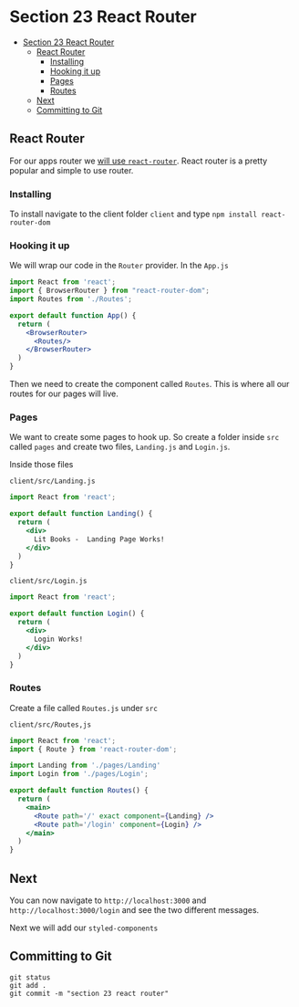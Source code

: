 # Section 23 React Router

<!-- TOC -->

- [Section 23 React Router](#section-23-react-router)
  - [React Router](#react-router)
    - [Installing](#installing)
    - [Hooking it up](#hooking-it-up)
    - [Pages](#pages)
    - [Routes](#routes)
  - [Next](#next)
  - [Committing to Git](#committing-to-git)

<!-- /TOC -->

## React Router

For our apps router we [will use `react-router`](https://reacttraining.com/react-router/web/guides/quick-start). React router is a pretty popular and simple to use router.

### Installing

To install navigate to the client folder `client` and type `npm install react-router-dom`

### Hooking it up

We will wrap our code in the `Router` provider. In the `App.js` 

```jsx
import React from 'react';
import { BrowserRouter } from "react-router-dom";
import Routes from './Routes';

export default function App() {
  return (
    <BrowserRouter>
      <Routes/>
    </BrowserRouter>
  )
}
```

Then we need to create the component called `Routes`. This is where all our routes for our pages will live.

### Pages

We want to create some pages to hook up. So create a folder inside `src` called `pages` and create two files, `Landing.js` and `Login.js`.

Inside those files

`client/src/Landing.js`
```jsx
import React from 'react';

export default function Landing() {
  return (
    <div>
      Lit Books -  Landing Page Works!
    </div>
  )
}
```

`client/src/Login.js`
```jsx
import React from 'react';

export default function Login() {
  return (
    <div>
      Login Works!
    </div>
  )
}
```

### Routes

Create a file called `Routes.js` under `src`

`client/src/Routes,js`
```jsx
import React from 'react';
import { Route } from 'react-router-dom';

import Landing from './pages/Landing'
import Login from './pages/Login';

export default function Routes() {
  return (
    <main>
      <Route path='/' exact component={Landing} />
      <Route path='/login' component={Login} />
    </main>
  )
}
```

## Next

You can now navigate to `http://localhost:3000` and `http://localhost:3000/login` and see the two different messages.

Next we will add our `styled-components`

## Committing to Git

```
git status
git add .
git commit -m "section 23 react router"
```